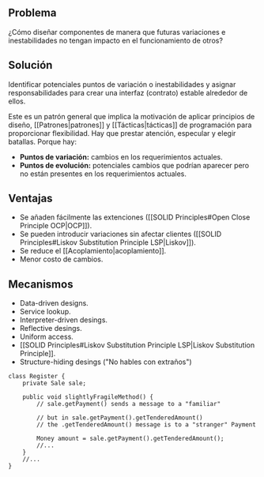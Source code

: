 ## Problema
¿Cómo diseñar componentes de manera que futuras variaciones e inestabilidades no tengan impacto en el funcionamiento de otros?

## Solución
Identificar potenciales puntos de variación o inestabilidades y asignar responsabilidades para crear una interfaz (contrato) estable alrededor de ellos.

Este es un patrón general que implica la motivación de aplicar principios de diseño, [[Patrones|patrones]] y [[Tácticas|tácticas]] de programación para proporcionar flexibilidad.
Hay que prestar atención, especular y elegir batallas. Porque hay:
- **Puntos de variación:** cambios en los requerimientos actuales.
- **Puntos de evolución:** potenciales cambios que podrían aparecer pero no están presentes en los requerimientos actuales.

## Ventajas
- Se añaden fácilmente las extenciones ([[SOLID Principles#Open Close Principle OCP|OCP]]).
- Se pueden introducir variaciones sin afectar clientes ([[SOLID Principles#Liskov Substitution Principle LSP|Liskov]]).
- Se reduce el [[Acoplamiento|acoplamiento]].
- Menor costo de cambios.

## Mecanismos
- Data-driven designs.
- Service lookup.
- Interpreter-driven desings.
- Reflective desings.
- Uniform access.
- [[SOLID Principles#Liskov Substitution Principle LSP|Liskov Substitution Principle]].
- Structure-hiding desings ("No hables con extraños")
```
class Register {
	private Sale sale;

	public void slightlyFragileMethod() {
		// sale.getPayment() sends a message to a "familiar"
		
		// but in sale.getPayment().getTenderedAmount()
		// the .getTenderedAmount() message is to a "stranger" Payment
		
		Money amount = sale.getPayment().getTenderedAmount();
		//...
	}
	//...
}
```